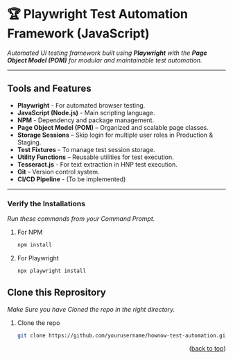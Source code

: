 # 🏆 Playwright Test Automation Framework (JavaScript)
_Automated UI testing framework built using **Playwright** with the **Page Object Model (POM)** for modular and maintainable test automation._

---

## Tools and Features

* **Playwright** - For automated browser testing.
* **JavaScript (Node.js)** - Main scripting language.
* **NPM** - Dependency and package management.
* **Page Object Model (POM)** – Organized and scalable page classes.  
* **Storage Sessions** – Skip login for multiple user roles in Production & Staging.  
* **Test Fixtures** - To manage test session storage.
* **Utility Functions** – Reusable utilities for test execution.  
* **Tesseract.js** - For text extraction in HNP test execution.
* **Git** - Version control system.
* **CI/CD Pipeline** - (To be implemented)

---


### Verify the Installations

_Run these commands from your Command Prompt._

1. For NPM 
   ```sh
   npm install
   ```
2. For Playwright
   ```sh
   npx playwright install
   ```

## Clone this Reprository
_Make Sure you have Cloned the repo in the right directory._

1. Clone the repo
   ```sh
   git clone https://github.com/yourusername/hownow-test-automation.git
   ```

<p align="right">(<a href="#readme-top">back to top</a>)</p>